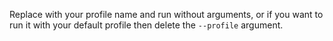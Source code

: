Replace <PROFILE> with your profile name and run without arguments, or if you want to run it with your default profile then delete the `--profile` argument.
